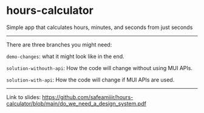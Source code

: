 # hours-calculator
Simple app that calculates hours, minutes, and seconds from just seconds

---

There are three branches you might need:

`demo-changes`: what it might look like in the end.

`solution-withouth-api`: How the code will change without using MUI APIs.

`solution-with-api`: How the code will change if MUI APIs are used.

---

Link to slides: https://github.com/safeamiiir/hours-calculator/blob/main/do_we_need_a_design_system.pdf
